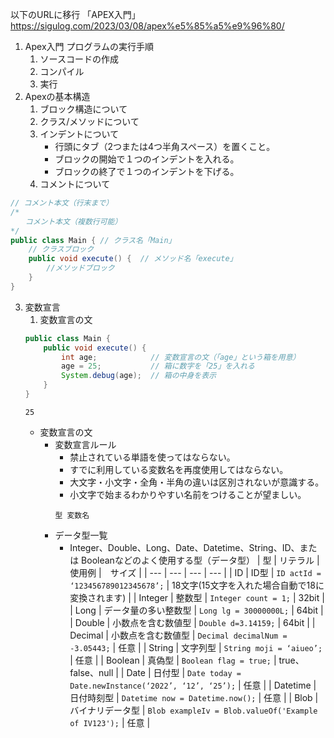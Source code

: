 以下のURLに移行
「APEX入門」
https://sigulog.com/2023/03/08/apex%e5%85%a5%e9%96%80/


1. Apex入門
    プログラムの実行手順
    1. ソースコードの作成
    2. コンパイル
    3. 実行
2. Apexの基本構造
    1. ブロック構造について
    2. クラス/メソッドについて
    4. インデントについて
        - 行頭にタブ（2つまたは4つ半角スペース）を置くこと。
        - ブロックの開始で１つのインデントを入れる。
        - ブロックの終了で１つのインデントを下げる。
    5. コメントについて
```Main.java
// コメント本文（行末まで）
/* 
　　コメント本文（複数行可能）
*/
public class Main { // クラス名「Main」 
    // クラスブロック
    public void execute() {  // メソッド名「execute」
        //メソッドブロック
    }
}
```
3. 変数宣言
    1. 変数宣言の文
    ```java:Main.java
    public class Main {
        public void execute() {
            int age;            // 変数宣言の文（「age」という箱を用意）
            age = 25;           // 箱に数字を「25」を入れる
            System.debug(age);  // 箱の中身を表示
        }
    }
    ```
    ```text:実行結果
    25
    ```
    - 変数宣言の文
        - 変数宣言ルール
            - 禁止されている単語を使ってはならない。
            - すでに利用している変数名を再度使用してはならない。
            - 大文字・小文字・全角・半角の違いは区別されないが意識する。
            - 小文字で始まるわかりやすい名前をつけることが望ましい。
            ```
            型 変数名
            ```
        - データ型一覧
            - Integer、Double、Long、Date、Datetime、String、ID、または Booleanなどのよく使用する型（データ型）
            | 型 | リテラル | 使用例 |　サイズ | 
            | --- | --- | --- | --- |
            | ID | ID型 | ```ID actId = ‘123456789012345678’;``` | 18文字(15文字を入れた場合自動で18に変換されます) |
            | Integer | 整数型 | ```Integer count = 1;``` | 32bit | 
            | Long | データ量の多い整数型 | ```Long lg = 30000000L;``` | 64bit |
            | Double | 小数点を含む数値型 | ```Double d=3.14159;``` | 64bit |
            | Decimal | 小数点を含む数値型 | ```Decimal decimalNum = -3.05443;``` | 任意 |
            | String | 文字列型 | ```String moji = ‘aiueo’;``` | 任意 |
            | Boolean | 真偽型 | ```Boolean flag = true;``` | true、false、null |
            | Date | 日付型 | ```Date today = Date.newInstance(‘2022’, ‘12’, ‘25’);``` | 任意 |
            | Datetime | 日付時刻型 | ```Datetime now = Datetime.now();``` | 任意 |
            | Blob | バイナリデータ型 | ```Blob exampleIv = Blob.valueOf('Example of IV123');``` | 任意 |

